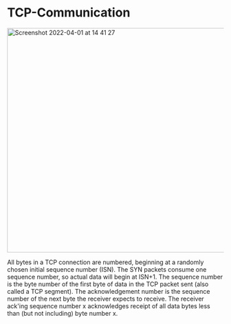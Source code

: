 # TCP-Communication


<img width="522" alt="Screenshot 2022-04-01 at 14 41 27" src="https://user-images.githubusercontent.com/37524392/161233484-7efeaa94-83be-45d8-bcec-017046483f91.png">


All bytes in a TCP connection are numbered, beginning at a randomly chosen initial sequence number (ISN). The SYN packets consume one sequence number, so actual data will begin at ISN+1. The sequence number is the byte number of the first byte of data in the TCP packet sent (also called a TCP segment). The acknowledgement number is the sequence number of the next byte the receiver expects to receive. The receiver ack'ing sequence number x acknowledges receipt of all data bytes less than (but not including) byte number x.
